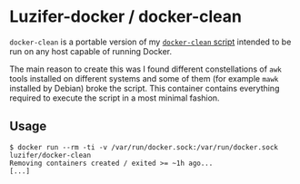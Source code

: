 # Luzifer-docker / docker-clean

`docker-clean` is a portable version of my [`docker-clean` script](https://github.com/Luzifer/cfg/blob/master/bin/docker-clean) intended to be run on any host capable of running Docker.

The main reason to create this was I found different constellations of `awk` tools installed on different systems and some of them (for example `mawk` installed by Debian) broke the script. This container contains everything required to execute the script in a most minimal fashion.

## Usage

```console
$ docker run --rm -ti -v /var/run/docker.sock:/var/run/docker.sock luzifer/docker-clean
Removing containers created / exited >= ~1h ago...
[...]
```
